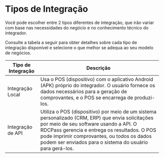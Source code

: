 # Tipos de Integração

Você pode escolher entre 2 tipos diferentes de integração, que irão variar com base nas necessidades do negócio e no conhecimento técnico do integrador. 

Consulte a tabela a seguir para obter detalhes sobre cada tipo de integração disponível e selecione o que melhor se adequa ao seu modelo de negócios.

| Tipo de Integração | Descrição |
|--------------------|-------------|
| Integração Local   | Usa o POS (dispositivo) com o aplicativo Android (APK) próprio do integrador. O usuário fornece os dados necessários para a geração de comprovantes, e o POS se encarrega de produzi-los. |
| Integração de API  | Utiliza o POS (dispositivo) por meio de um sistema personalizado (CRM, ERP) que envia solicitações por meio de seu software usando a API. O RDCPass gerencia e entrega os resultados. O POS pode imprimir comprovantes, ou todos os dados podem ser enviados para o sistema do usuário para gerá-los. |
